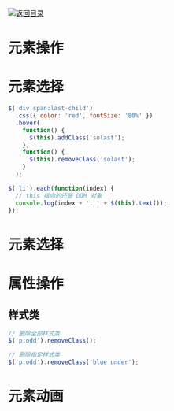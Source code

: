 [![返回目录](https://i.postimg.cc/50XLzC7C/image.png)](https://github.com/wx-chevalier/Web-Series)

# 元素操作

# 元素选择

```js
$('div span:last-child')
  .css({ color: 'red', fontSize: '80%' })
  .hover(
    function() {
      $(this).addClass('solast');
    },
    function() {
      $(this).removeClass('solast');
    }
  );
```

```js
$('li').each(function(index) {
  // this 指向的还是 DOM 对象
  console.log(index + ': ' + $(this).text());
});
```

# 元素选择

# 属性操作

## 样式类

```js
// 删除全部样式类
$('p:odd').removeClass();

// 删除指定样式类
$('p:odd').removeClass('blue under');
```

# 元素动画
